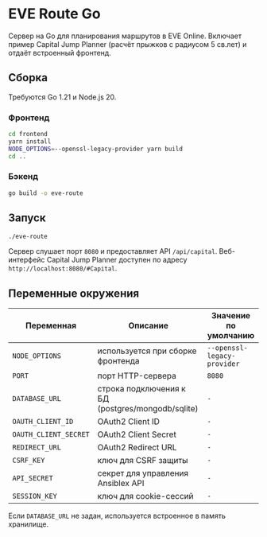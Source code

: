 # EVE Route Go

Сервер на Go для планирования маршрутов в EVE Online. Включает пример Capital Jump Planner (расчёт прыжков с радиусом 5 св.лет) и отдаёт встроенный фронтенд.

## Сборка

Требуются Go 1.21 и Node.js 20.

### Фронтенд

```bash
cd frontend
yarn install
NODE_OPTIONS=--openssl-legacy-provider yarn build
cd ..
```

### Бэкенд

```bash
go build -o eve-route
```

## Запуск

```bash
./eve-route
```

Сервер слушает порт `8080` и предоставляет API `/api/capital`. Веб-интерфейс Capital Jump Planner доступен по адресу `http://localhost:8080/#Capital`.

## Переменные окружения

| Переменная            | Описание                                       | Значение по умолчанию       |
| -------------------- | ---------------------------------------------- | --------------------------- |
| `NODE_OPTIONS`       | используется при сборке фронтенда              | `--openssl-legacy-provider` |
| `PORT`               | порт HTTP-сервера                              | `8080`                      |
| `DATABASE_URL`       | строка подключения к БД (postgres/mongodb/sqlite) | `-`                         |
| `OAUTH_CLIENT_ID`    | OAuth2 Client ID                               | `-`                         |
| `OAUTH_CLIENT_SECRET`| OAuth2 Client Secret                           | `-`                         |
| `REDIRECT_URL`       | OAuth2 Redirect URL                            | `-`                         |
| `CSRF_KEY`           | ключ для CSRF защиты                           | `-`                         |
| `API_SECRET`         | секрет для управления Ansiblex API             | `-`                         |
| `SESSION_KEY`        | ключ для cookie-сессий                         | `-`                         |

Если `DATABASE_URL` не задан, используется встроенное в память хранилище.
